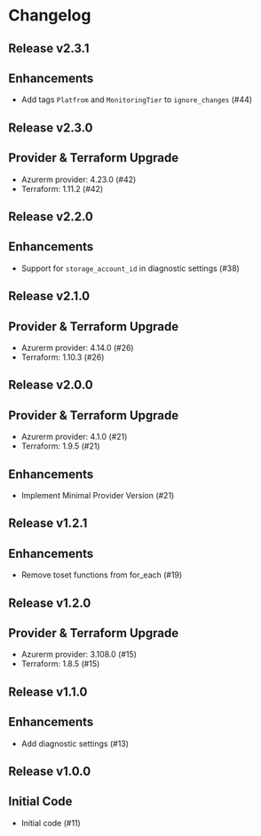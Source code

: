 # Changelog

## Release v2.3.1

## Enhancements

- Add tags `Platfrom` and `MonitoringTier` to `ignore_changes` (#44)


   
## Release v2.3.0

## Provider & Terraform Upgrade
- Azurerm provider: 4.23.0 (#42)
- Terraform: 1.11.2 (#42)
   
## Release v2.2.0

## Enhancements

- Support for `storage_account_id` in diagnostic settings (#38)


   
## Release v2.1.0

## Provider & Terraform Upgrade
- Azurerm provider: 4.14.0 (#26)
- Terraform: 1.10.3 (#26)
   
## Release v2.0.0

## Provider & Terraform Upgrade
- Azurerm provider: 4.1.0 (#21)
- Terraform: 1.9.5 (#21)
## Enhancements
- Implement Minimal Provider Version (#21)
   
## Release v1.2.1

## Enhancements

- Remove toset functions from for_each (#19)


   
## Release v1.2.0

## Provider & Terraform Upgrade
- Azurerm provider: 3.108.0 (#15)
- Terraform: 1.8.5 (#15)
   
## Release v1.1.0

## Enhancements

- Add diagnostic settings (#13)


   
## Release v1.0.0

## Initial Code
- Initial code (#11)


   